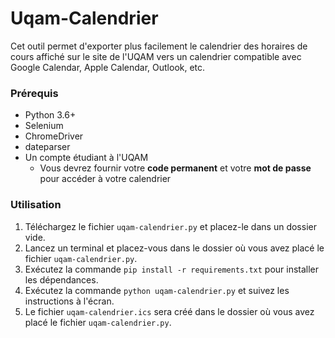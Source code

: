 # Uqam-Calendrier

Cet outil permet d'exporter plus facilement le calendrier des horaires de cours affiché sur le site de l'UQAM vers un calendrier compatible avec Google Calendar, Apple Calendar, Outlook, etc.


### Prérequis

- Python 3.6+
- Selenium
- ChromeDriver
- dateparser
- Un compte étudiant à l'UQAM
    - Vous devrez fournir votre **code permanent** et votre **mot de passe** pour accéder à votre calendrier

### Utilisation

1. Téléchargez le fichier `uqam-calendrier.py` et placez-le dans un dossier vide.
2. Lancez un terminal et placez-vous dans le dossier où vous avez placé le fichier `uqam-calendrier.py`.
3. Exécutez la commande `pip install -r requirements.txt` pour installer les dépendances.
4. Exécutez la commande `python uqam-calendrier.py` et suivez les instructions à l'écran.
5. Le fichier `uqam-calendrier.ics` sera créé dans le dossier où vous avez placé le fichier `uqam-calendrier.py`.

